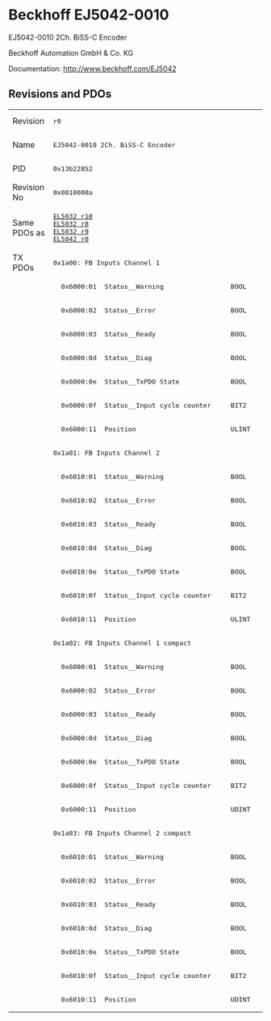 # Beckhoff EJ5042-0010

EJ5042-0010 2Ch. BiSS-C Encoder

Beckhoff Automation GmbH & Co. KG

Documentation: <a href="http://www.beckhoff.com/EJ5042">http://www.beckhoff.com/EJ5042</a>

## Revisions and PDOs
<table>
<tr >
<td class="first">Revision</td>
<td ><pre>r0</pre></td>
</tr>
<tr >
<td class="first">Name</td>
<td ><pre>EJ5042-0010 2Ch. BiSS-C Encoder</pre></td>
</tr>
<tr >
<td class="first">PID</td>
<td ><pre>0x13b22852</pre></td>
</tr>
<tr >
<td class="first">Revision No</td>
<td ><pre>0x0010000a</pre></td>
</tr>
<tr >
<td class="first">Same PDOs as</td>
<td ><pre><a href="EL5032">EL5032 r10</a><br/><a href="EL5032">EL5032 r8</a><br/><a href="EL5032">EL5032 r9</a><br/><a href="EL5042">EL5042 r0</a></pre></td>
</tr>
<tr class="txpdo pdosection">
<td class="first" rowspan=32 valign=top>TX PDOs</td>
<td><pre>0x1a00: FB Inputs Channel 1</pre></td>
<td></td>
</tr>
<tr class="txpdo">
<td class="first"><pre>  0x6000:01  Status__Warning                 BOOL</pre></td>
</tr>
<tr class="txpdo">
<td class="first"><pre>  0x6000:02  Status__Error                   BOOL</pre></td>
</tr>
<tr class="txpdo">
<td class="first"><pre>  0x6000:03  Status__Ready                   BOOL</pre></td>
</tr>
<tr class="txpdo">
<td class="first"><pre>  0x6000:0d  Status__Diag                    BOOL</pre></td>
</tr>
<tr class="txpdo">
<td class="first"><pre>  0x6000:0e  Status__TxPDO State             BOOL</pre></td>
</tr>
<tr class="txpdo">
<td class="first"><pre>  0x6000:0f  Status__Input cycle counter     BIT2</pre></td>
</tr>
<tr class="txpdo">
<td class="first"><pre>  0x6000:11  Position                        ULINT</pre></td>
</tr>
<tr class="txpdo pdosection">
<td class="first"><pre>0x1a01: FB Inputs Channel 2</pre></td>
</tr>
<tr class="txpdo">
<td class="first"><pre>  0x6010:01  Status__Warning                 BOOL</pre></td>
</tr>
<tr class="txpdo">
<td class="first"><pre>  0x6010:02  Status__Error                   BOOL</pre></td>
</tr>
<tr class="txpdo">
<td class="first"><pre>  0x6010:03  Status__Ready                   BOOL</pre></td>
</tr>
<tr class="txpdo">
<td class="first"><pre>  0x6010:0d  Status__Diag                    BOOL</pre></td>
</tr>
<tr class="txpdo">
<td class="first"><pre>  0x6010:0e  Status__TxPDO State             BOOL</pre></td>
</tr>
<tr class="txpdo">
<td class="first"><pre>  0x6010:0f  Status__Input cycle counter     BIT2</pre></td>
</tr>
<tr class="txpdo">
<td class="first"><pre>  0x6010:11  Position                        ULINT</pre></td>
</tr>
<tr class="txpdo pdosection">
<td class="first"><pre>0x1a02: FB Inputs Channel 1 compact</pre></td>
</tr>
<tr class="txpdo">
<td class="first"><pre>  0x6000:01  Status__Warning                 BOOL</pre></td>
</tr>
<tr class="txpdo">
<td class="first"><pre>  0x6000:02  Status__Error                   BOOL</pre></td>
</tr>
<tr class="txpdo">
<td class="first"><pre>  0x6000:03  Status__Ready                   BOOL</pre></td>
</tr>
<tr class="txpdo">
<td class="first"><pre>  0x6000:0d  Status__Diag                    BOOL</pre></td>
</tr>
<tr class="txpdo">
<td class="first"><pre>  0x6000:0e  Status__TxPDO State             BOOL</pre></td>
</tr>
<tr class="txpdo">
<td class="first"><pre>  0x6000:0f  Status__Input cycle counter     BIT2</pre></td>
</tr>
<tr class="txpdo">
<td class="first"><pre>  0x6000:11  Position                        UDINT</pre></td>
</tr>
<tr class="txpdo pdosection">
<td class="first"><pre>0x1a03: FB Inputs Channel 2 compact</pre></td>
</tr>
<tr class="txpdo">
<td class="first"><pre>  0x6010:01  Status__Warning                 BOOL</pre></td>
</tr>
<tr class="txpdo">
<td class="first"><pre>  0x6010:02  Status__Error                   BOOL</pre></td>
</tr>
<tr class="txpdo">
<td class="first"><pre>  0x6010:03  Status__Ready                   BOOL</pre></td>
</tr>
<tr class="txpdo">
<td class="first"><pre>  0x6010:0d  Status__Diag                    BOOL</pre></td>
</tr>
<tr class="txpdo">
<td class="first"><pre>  0x6010:0e  Status__TxPDO State             BOOL</pre></td>
</tr>
<tr class="txpdo">
<td class="first"><pre>  0x6010:0f  Status__Input cycle counter     BIT2</pre></td>
</tr>
<tr class="txpdo">
<td class="first"><pre>  0x6010:11  Position                        UDINT</pre></td>
</tr>
</table>
